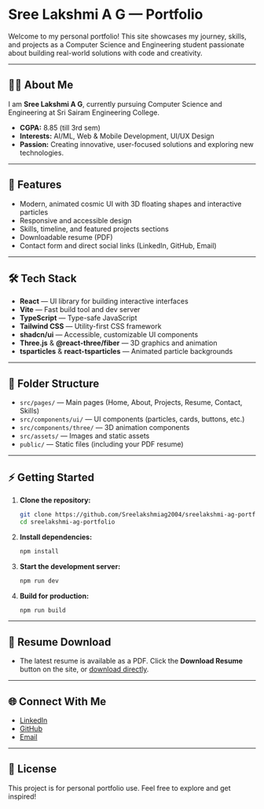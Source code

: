 # Sree Lakshmi A G — Portfolio

Welcome to my personal portfolio! This site showcases my journey, skills, and projects as a Computer Science and Engineering student passionate about building real-world solutions with code and creativity.

---

## 👩‍💻 About Me

I am **Sree Lakshmi A G**, currently pursuing Computer Science and Engineering at Sri Sairam Engineering College.

- **CGPA:** 8.85 (till 3rd sem)
- **Interests:** AI/ML, Web & Mobile Development, UI/UX Design
- **Passion:** Creating innovative, user-focused solutions and exploring new technologies.

---

## 🚀 Features
- Modern, animated cosmic UI with 3D floating shapes and interactive particles
- Responsive and accessible design
- Skills, timeline, and featured projects sections
- Downloadable resume (PDF)
- Contact form and direct social links (LinkedIn, GitHub, Email)

---

## 🛠️ Tech Stack
- **React** — UI library for building interactive interfaces
- **Vite** — Fast build tool and dev server
- **TypeScript** — Type-safe JavaScript
- **Tailwind CSS** — Utility-first CSS framework
- **shadcn/ui** — Accessible, customizable UI components
- **Three.js** & **@react-three/fiber** — 3D graphics and animation
- **tsparticles** & **react-tsparticles** — Animated particle backgrounds

---

## 📂 Folder Structure
- `src/pages/` — Main pages (Home, About, Projects, Resume, Contact, Skills)
- `src/components/ui/` — UI components (particles, cards, buttons, etc.)
- `src/components/three/` — 3D animation components
- `src/assets/` — Images and static assets
- `public/` — Static files (including your PDF resume)

---

## ⚡ Getting Started

1. **Clone the repository:**
   ```sh
   git clone https://github.com/Sreelakshmiag2004/sreelakshmi-ag-portfolio.git
   cd sreelakshmi-ag-portfolio
   ```
2. **Install dependencies:**
   ```sh
   npm install
   ```
3. **Start the development server:**
   ```sh
   npm run dev
   ```
4. **Build for production:**
   ```sh
   npm run build
   ```

---

## 📄 Resume Download
- The latest resume is available as a PDF. Click the **Download Resume** button on the site, or [download directly](public/SreeLakshmiAGResume.pdf).

---

## 🌐 Connect With Me
- [LinkedIn](https://www.linkedin.com/in/sree-lakshmi-a-g-23a867281/)
- [GitHub](https://github.com/Sreelakshmiag2004)
- [Email](mailto:sreelakshmiag2004@gmail.com)

---

## 📢 License
This project is for personal portfolio use. Feel free to explore and get inspired!